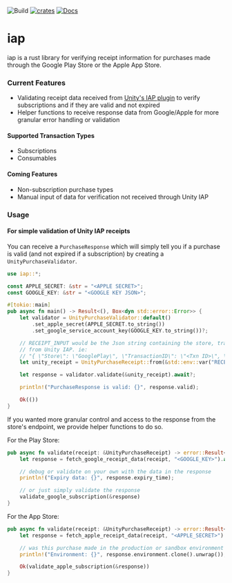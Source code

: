 ![Build](https://github.com/gameroasters/iap-rs/workflows/Build/badge.svg) 
[![crates][s1]][l1]
[![Docs][s2]][l2]

[s1]: https://img.shields.io/crates/v/iap.svg
[l1]: https://crates.io/crates/iap
[s2]: https://docs.rs/iap/badge.svg
[l2]: https://docs.rs/iap

# iap

iap is a rust library for verifying receipt information for purchases made through the Google Play Store or the Apple App Store.

### Current Features
- Validating receipt data received from [Unity's IAP plugin](https://docs.unity3d.com/Manual/UnityIAP.html) to verify subscriptions and if they are valid and not expired
- Helper functions to receive response data from Google/Apple for more granular error handling or validation

#### Supported Transaction Types
- Subscriptions
- Consumables

#### Coming Features
- Non-subscription purchase types
- Manual input of data for verification not received through Unity IAP

### Usage

#### For simple validation of Unity IAP receipts
You can receive a `PurchaseResponse` which will simply tell you if a purchase is valid (and not expired if a subscription) by creating a `UnityPurchaseValidator`.

```rust
use iap::*;

const APPLE_SECRET: &str = "<APPLE SECRET>";
const GOOGLE_KEY: &str = "<GOOGLE KEY JSON>";

#[tokio::main]
pub async fn main() -> Result<(), Box<dyn std::error::Error>> {
    let validator = UnityPurchaseValidator::default()
        .set_apple_secret(APPLE_SECRET.to_string())
        .set_google_service_account_key(GOOGLE_KEY.to_string())?;

    // RECEIPT_INPUT would be the Json string containing the store, transaction id, and payload
    // from Unity IAP. ie:
    // "{ \"Store\": \"GooglePlay\", \"TransactionID\": \"<Txn ID>\", \"Payload\": \"<Payload>\" }"
    let unity_receipt = UnityPurchaseReceipt::from(&std::env::var("RECEIPT_INPUT")?)?;

    let response = validator.validate(&unity_receipt).await?;

    println!("PurchaseResponse is valid: {}", response.valid);

    Ok(())
}
```

If you wanted more granular control and access to the response from the store's endpoint, we provide helper functions to do so.

For the Play Store:
```rust
pub async fn validate(receipt: &UnityPurchaseReceipt) -> error::Result<PurchaseResponse> {
    let response = fetch_google_receipt_data(receipt, "<GOOGLE_KEY>").await?;

    // debug or validate on your own with the data in the response
    println!("Expiry data: {}", response.expiry_time);

    // or just simply validate the response
    validate_google_subscription(&response)
}
```

For the App Store:
```rust
pub async fn validate(receipt: &UnityPurchaseReceipt) -> error::Result<PurchaseResponse> {
    let response = fetch_apple_receipt_data(receipt, "<APPLE_SECRET>").await?;

    // was this purchase made in the production or sandbox environment
    println!("Environment: {}", response.environment.clone().unwrap());

    Ok(validate_apple_subscription(&response))
}
```
